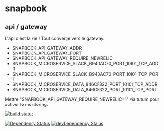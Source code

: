 # snapbook
## api / gateway

L'api c'est la vie ! Tout converge vers le gateway.
  
- SNAPBOOK_API_GATEWAY_ADDR
- SNAPBOOK_API_GATEWAY_PORT
- SNAPBOOK_API_GATEWAY_REQUIRE_NEWRELIC
- SNAPBOOK_MICROSERVICE_SLACK_B94DAC70_PORT_10101_TCP_ADDR
- SNAPBOOK_MICROSERVICE_SLACK_B94DAC70_PORT_10101_TCP_PORT
- SNAPBOOK_MICROSERVICE_DATA_846CF322_PORT_10101_TCP_ADDR
- SNAPBOOK_MICROSERVICE_DATA_846CF322_PORT_10101_TCP_PORT

Mettre "SNAPBOOK_API_GATEWAY_REQUIRE_NEWRELIC=1" via tutum pour activer le monitoring.

[![build status](https://ci.gitlab.com/projects/6885/status.png?ref=master)](https://ci.gitlab.com/projects/6885?ref=master)

[![Dependency Status](https://david-dm.org/gperreymond/snapbook-api-gateway.svg)](https://david-dm.org/gperreymond/snapbook-api-gateway#info=dependencies)
[![devDependency Status](https://david-dm.org/gperreymond/snapbook-api-gateway/dev-status.svg)](https://david-dm.org/gperreymond/snapbook-api-gateway#info=devDependencies) 